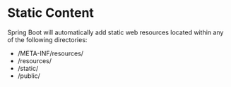 # Static Content

Spring Boot will automatically add static web resources located within any of the following directories:
* /META-INF/resources/
* /resources/
* /static/
* /public/